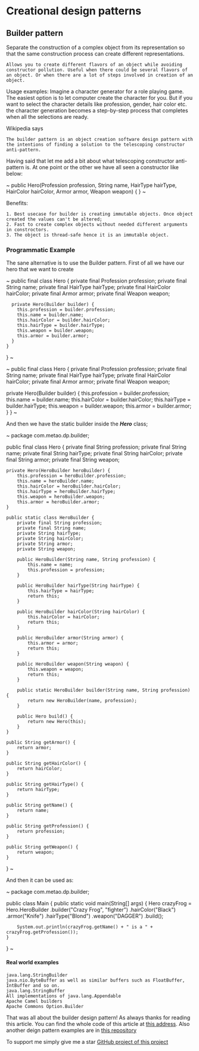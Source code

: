 # Creational design patterns
## Builder pattern

Separate the construction of a complex object from its representation so that the same construction process can create different representations.

``
Allows you to create different flavors of an object while avoiding constructor pollution. Useful when there could be several flavors of an object. Or when there are a lot of steps involved in creation of an object.
``
 
Usage examples: Imagine a character generator for a role playing game. The easiest option is to let computer create the character for you. But if you want to select the character details like profession, gender, hair color etc. the character generation becomes a step-by-step process that completes when all the selections are ready.

Wikipedia says

``
The builder pattern is an object creation software design pattern with the intentions of finding a solution to the telescoping constructor anti-pattern.
``

Having said that let me add a bit about what telescoping constructor anti-pattern is. At one point or the other we have all seen a constructor like below:

~
public Hero(Profession profession, String name, HairType hairType, HairColor hairColor, Armor armor, Weapon weapon) {
}
~

Benefits:

    1. Best usecase for builder is creating immutable objects. Once object created the values can't be altered;
    2. Fast to create complex objects without needed different arguments in constroctors.
    3. The object is thread-safe hence it is an immutable object. 

### Programmatic Example

The sane alternative is to use the Builder pattern. First of all we have our hero that we want to create

~
public final class Hero {
      private final Profession profession;
      private final String name;
      private final HairType hairType;
      private final HairColor hairColor;
      private final Armor armor;
      private final Weapon weapon;
    
      private Hero(Builder builder) {
        this.profession = builder.profession;
        this.name = builder.name;
        this.hairColor = builder.hairColor;
        this.hairType = builder.hairType;
        this.weapon = builder.weapon;
        this.armor = builder.armor;
      }
    }
}
~


~
public final class Hero {
  private final Profession profession;
  private final String name;
  private final HairType hairType;
  private final HairColor hairColor;
  private final Armor armor;
  private final Weapon weapon;

  private Hero(Builder builder) {
    this.profession = builder.profession;
    this.name = builder.name;
    this.hairColor = builder.hairColor;
    this.hairType = builder.hairType;
    this.weapon = builder.weapon;
    this.armor = builder.armor;
  }
}
~

And then we have the static builder inside the ***Hero*** class; 

~
package com.metao.dp.builder;

public final class Hero {
    private final String profession;
    private final String name;
    private final String hairType;
    private final String hairColor;
    private final String armor;
    private final String weapon;

    private Hero(HeroBuilder heroBuilder) {
        this.profession = heroBuilder.profession;
        this.name = heroBuilder.name;
        this.hairColor = heroBuilder.hairColor;
        this.hairType = heroBuilder.hairType;
        this.weapon = heroBuilder.weapon;
        this.armor = heroBuilder.armor;
    }

    public static class HeroBuilder {
        private final String profession;
        private final String name;
        private String hairType;
        private String hairColor;
        private String armor;
        private String weapon;

        public HeroBuilder(String name, String profession) {
            this.name = name;
            this.profession = profession;
        }

        public HeroBuilder hairType(String hairType) {
            this.hairType = hairType;
            return this;
        }

        public HeroBuilder hairColor(String hairColor) {
            this.hairColor = hairColor;
            return this;
        }

        public HeroBuilder armor(String armor) {
            this.armor = armor;
            return this;
        }

        public HeroBuilder weapon(String weapon) {
            this.weapon = weapon;
            return this;
        }

        public static HeroBuilder builder(String name, String profession) {
            return new HeroBuilder(name, profession);
        }

        public Hero build() {
            return new Hero(this);
        }
    }

    public String getArmor() {
        return armor;
    }

    public String getHairColor() {
        return hairColor;
    }

    public String getHairType() {
        return hairType;
    }

    public String getName() {
        return name;
    }

    public String getProfession() {
        return profession;
    }

    public String getWeapon() {
        return weapon;
    }
}
~

And then it can be used as:

~
package com.metao.dp.builder;

public class Main {
    public static void main(String[] args) {
        Hero crazyFrog = Hero.HeroBuilder
                .builder("Crazy Frog", "fighter")
                .hairColor("Black")
                .armor("Knife")
                .hairType("Blond")
                .weapon("DAGGER")
                .build();

        System.out.println(crazyFrog.getName() + " is a " + crazyFrog.getProfession());
    }
}
~

#### Real world examples
```
java.lang.StringBuilder
java.nio.ByteBuffer as well as similar buffers such as FloatBuffer, IntBuffer and so on.
java.lang.StringBuffer
All implementations of java.lang.Appendable
Apache Camel builders
Apache Commons Option.Builder
```

That was all about the builder design pattern! As always thanks for reading this article.
You can find the whole code of this article at [this address](https://github.com/metao1/design-patterns/tree/master/src/main/java/com/metao/dp/builder).
Also another deign pattern examples are in [this repository](https://github.com/metao1)

To support me simply give me a star [GitHub project of this project](https://github.com/metao1/design-patterns)



